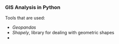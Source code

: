 ### GIS Analysis in Python ###

Tools that are used:
- _Geopandas_
- _Shapely_, library for dealing with geometric shapes
- 